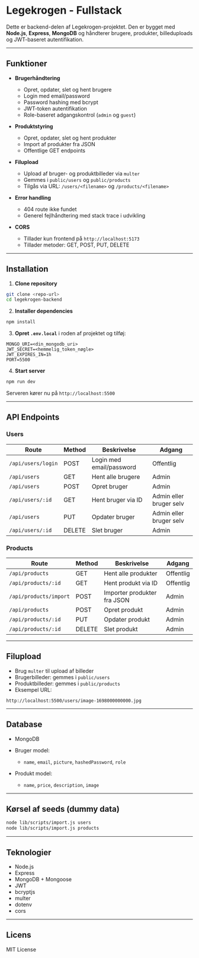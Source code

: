 # Legekrogen - Fullstack

Dette er backend-delen af Legekrogen-projektet. Den er bygget med **Node.js**, **Express**, **MongoDB** og håndterer brugere, produkter, billeduploads og JWT-baseret autentifikation.

---

## Funktioner

- **Brugerhåndtering**

  - Opret, opdater, slet og hent brugere
  - Login med email/password
  - Password hashing med bcrypt
  - JWT-token autentifikation
  - Role-baseret adgangskontrol (`admin` og `guest`)

- **Produktstyring**

  - Opret, opdater, slet og hent produkter
  - Import af produkter fra JSON
  - Offentlige GET endpoints

- **Filupload**

  - Upload af bruger- og produktbilleder via `multer`
  - Gemmes i `public/users` og `public/products`
  - Tilgås via URL: `/users/<filename>` og `/products/<filename>`

- **Error handling**

  - 404 route ikke fundet
  - Generel fejlhåndtering med stack trace i udvikling

- **CORS**

  - Tillader kun frontend på `http://localhost:5173`
  - Tillader metoder: GET, POST, PUT, DELETE

---

## Installation

1. **Clone repository**

```bash
git clone <repo-url>
cd legekrogen-backend
```

2. **Installer dependencies**

```bash
npm install
```

3. **Opret `.env.local`** i roden af projektet og tilføj:

```
MONGO_URI=<din_mongodb_uri>
JWT_SECRET=<hemmelig_token_nøgle>
JWT_EXPIRES_IN=1h
PORT=5500
```

4. **Start server**

```bash
npm run dev
```

Serveren kører nu på `http://localhost:5500`

---

## API Endpoints

### Users

| Route              | Method | Beskrivelse              | Adgang                  |
| ------------------ | ------ | ------------------------ | ----------------------- |
| `/api/users/login` | POST   | Login med email/password | Offentlig               |
| `/api/users`       | GET    | Hent alle brugere        | Admin                   |
| `/api/users`       | POST   | Opret bruger             | Admin                   |
| `/api/users/:id`   | GET    | Hent bruger via ID       | Admin eller bruger selv |
| `/api/users`       | PUT    | Opdater bruger           | Admin eller bruger selv |
| `/api/users/:id`   | DELETE | Slet bruger              | Admin                   |

### Products

| Route                  | Method | Beskrivelse                 | Adgang    |
| ---------------------- | ------ | --------------------------- | --------- |
| `/api/products`        | GET    | Hent alle produkter         | Offentlig |
| `/api/products/:id`    | GET    | Hent produkt via ID         | Offentlig |
| `/api/products/import` | POST   | Importer produkter fra JSON | Admin     |
| `/api/products`        | POST   | Opret produkt               | Admin     |
| `/api/products/:id`    | PUT    | Opdater produkt             | Admin     |
| `/api/products/:id`    | DELETE | Slet produkt                | Admin     |

---

## Filupload

- Brug `multer` til upload af billeder
- Brugerbilleder: gemmes i `public/users`
- Produktbilleder: gemmes i `public/products`
- Eksempel URL:

```
http://localhost:5500/users/image-1698000000000.jpg
```

---

## Database

- MongoDB
- Bruger model:

  - `name`, `email`, `picture`, `hashedPassword`, `role`

- Produkt model:

  - `name`, `price`, `description`, `image`

---

## Kørsel af seeds (dummy data)

```bash
node lib/scripts/import.js users
node lib/scripts/import.js products
```

---

## Teknologier

- Node.js
- Express
- MongoDB + Mongoose
- JWT
- bcryptjs
- multer
- dotenv
- cors

---

## Licens

MIT License
